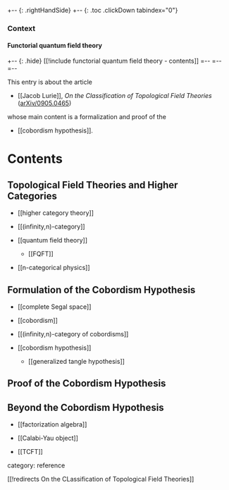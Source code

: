 
+-- {: .rightHandSide}
+-- {: .toc .clickDown tabindex="0"}
### Context
#### Functorial quantum field theory
+-- {: .hide}
[[!include functorial quantum field theory - contents]]
=--
=--
=--

This entry is about the article

* [[Jacob Lurie]], _On the Classification of Topological Field Theories_ ([arXiv/0905.0465](http://arxiv.org/abs/0905.0465))

whose main content is a formalization and proof of the

* [[cobordism hypothesis]].

# Contents

## Topological Field Theories and Higher Categories

* [[higher category theory]]

* [[(infinity,n)-category]]

* [[quantum field theory]]

  * [[FQFT]]

* [[n-categorical physics]]


## Formulation of the Cobordism Hypothesis

* [[complete Segal space]]

* [[cobordism]]

* [[(infinity,n)-category of cobordisms]]

* [[cobordism hypothesis]]

  * [[generalized tangle hypothesis]]


## Proof of the Cobordism Hypothesis


## Beyond the Cobordism Hypothesis

* [[factorization algebra]]

* [[Calabi-Yau object]]

* [[TCFT]]


category: reference

[[!redirects On the CLassification of Topological Field Theories]]
